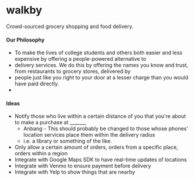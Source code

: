 # walkby
Crowd-sourced grocery shopping and food delivery.
#### Our Philosophy
* To make the lives of college students and others both easier and less expensive by offering a people-powered alternative to
* delivery services. We do this by offering the names you know and trust, from restaurants to grocery stores, delivered by
* people just like you right to your door at a lesser charge than you would have paid directly.
* 
#### Ideas
* Notify those who live within a certain distance of you that you're about to make a purchase at _______
    * Anbang - This should probably be changed to those whose phones' location services place them within the delivery radius
    * i.e. a library or something of the like. 
* Only allow a certain amount of orders, orders from a specific place, orders within a region
* Integrate with Google Maps SDK to have real-time updates of locations
* Integrate with Venmo to ensure payment before delivery
* Integrate with Yelp to show things that are nearby
